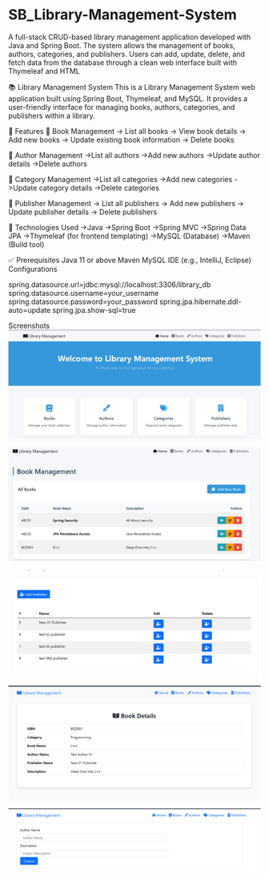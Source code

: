 # SB_Library-Management-System
A full-stack CRUD-based library management application developed with Java and Spring Boot. The system allows the management of books, authors, categories, and publishers. Users can add, update, delete, and fetch data from the database through a clean web interface built with Thymeleaf and HTML



📚 Library Management System
This is a Library Management System web application built using Spring Boot, Thymeleaf, and MySQL. It provides a user-friendly interface for managing books, authors, categories, and publishers within a library.

🌟 Features
🔹 Book Management
            -> List all books
            -> View book details
            -> Add new books
            -> Update existing book information
            -> Delete books
            
🔹 Author Management
            ->List all authors
            ->Add new authors
            ->Update author details
            ->Delete authors
            
🔹 Category Management
          ->List all categories
          ->Add new categories
          ->Update category details
          ->Delete categories
          
🔹 Publisher Management
          -> List all publishers
          -> Add new publishers
          -> Update publisher details
          -> Delete publishers
          
🧰 Technologies Used
      ->Java
      ->Spring Boot
      ->Spring MVC
      ->Spring Data JPA
      ->Thymeleaf (for frontend templating)
      ->MySQL (Database)
      ->Maven (Build tool)
      
✅ Prerequisites
    Java 11 or above
    Maven
    MySQL
    IDE (e.g., IntelliJ, Eclipse)
    Configurations

spring.datasource.url=jdbc:mysql://localhost:3306/library_db 
spring.datasource.username=your_username 
spring.datasource.password=your_password
spring.jpa.hibernate.ddl-auto=update spring.jpa.show-sql=true

Screenshots 
![Home](https://github.com/Vikaskoli/SB_Library-Management-System/blob/main/library_mgt/screenshots/home.png
)

![Home](https://github.com/Vikaskoli/SB_Library-Management-System/blob/main/library_mgt/screenshots/viewBook-list.png
)

![Home](https://github.com/Vikaskoli/SB_Library-Management-System/blob/main/library_mgt/screenshots/publisher_Page.png
)

![Home](https://github.com/Vikaskoli/SB_Library-Management-System/blob/main/library_mgt/screenshots/view_BookDetails.png
)

![Home](https://github.com/Vikaskoli/SB_Library-Management-System/blob/main/library_mgt/screenshots/add-Author.png
)






